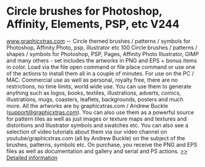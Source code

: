 # Circle brushes for Photoshop, Affinity, Elements, PSP, etc V244
www.graphicxtras.com -- Circle themed brushes / patterns / symbols for Photoshop, Affinity Photo, psp, illustrator etc
100 Circle brushes / patterns / shapes / symbols for Photoshop, PSP, Pages, Affinity Photo Illustrator, GIMP and many others - set includes the artworks in PNG and EPS + bonus items in color. Load via the file open command or file place command or use one of the actions to install them all in a couple of minutes. For use on the PC / MAC. Commercial use as well as personal, royalty free, there are no restrictions, no time limits, world wide use. You can use them to generate anything such as logos, books, textiles, illustrations, adverts, comics, illustrations, mugs, coasters, leaflets, backgrounds, posters and much more. All the artworks are by graphicxtras.com / Andrew Buckle (support@graphicxtras.com). You can also use them as a powerful source for pattern tiles as well as just images or texture maps and textures and distortions and Illustrator symbols and swatches etc. You can also see a selection of video tutorials about them via our video channel on youtube/graphicxtras.com (all by Andrew Buckle) on the subject of the brushes, patterns, symbols etc. On purchase, you receive the PNG and EPS files as well as documentation and gallery and serial and PS actions.
[>> Detailed information](https://secure.shareit.com/shareit/product.html?productid=300671438&affiliateid=200057808)